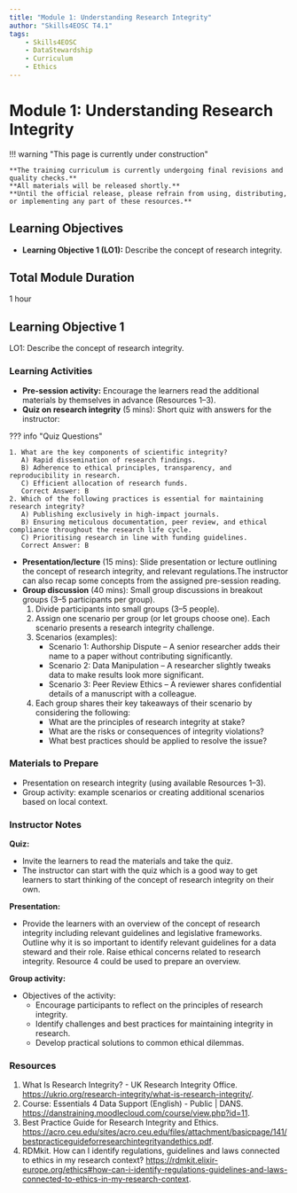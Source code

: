 ```yaml
---
title: "Module 1: Understanding Research Integrity"
author: "Skills4EOSC T4.1"
tags:
    - Skills4EOSC
    - DataStewardship
    - Curriculum
    - Ethics
---
```


# Module 1: Understanding Research Integrity


!!! warning "This page is currently under construction"

    **The training curriculum is currently undergoing final revisions and quality checks.**
    **All materials will be released shortly.**
    **Until the official release, please refrain from using, distributing, or implementing any part of these resources.**


## Learning Objectives

- **Learning Objective 1 (LO1):** Describe the concept of research integrity.


## Total Module Duration

1 hour


## Learning Objective 1

LO1: Describe the concept of research integrity.


### Learning Activities

- **Pre-session activity:** Encourage the learners read the additional materials by themselves in advance (Resources 1&ndash;3).
- **Quiz on research integrity** (5 mins): Short quiz with answers for the instructor:

??? info "Quiz Questions"

    1. What are the key components of scientific integrity?  
       A) Rapid dissemination of research findings.  
       B) Adherence to ethical principles, transparency, and reproducibility in research.  
       C) Efficient allocation of research funds.  
       Correct Answer: B
    2. Which of the following practices is essential for maintaining research integrity?  
       A) Publishing exclusively in high-impact journals.  
       B) Ensuring meticulous documentation, peer review, and ethical compliance throughout the research life cycle.  
       C) Prioritising research in line with funding guidelines.  
       Correct Answer: B

- **Presentation/lecture** (15 mins): Slide presentation or lecture outlining the concept of research integrity, and relevant regulations.The instructor can also recap some concepts from the assigned pre-session reading.
- **Group discussion** (40 mins): Small group discussions in breakout groups (3&ndash;5 participants per group).
    1. Divide participants into small groups (3&ndash;5 people).
    2. Assign one scenario per group (or let groups choose one). Each scenario presents a research integrity challenge.
    3. Scenarios (examples):
        - Scenario 1: Authorship Dispute &ndash; A senior researcher adds their name to a paper without contributing significantly.
        - Scenario 2: Data Manipulation &ndash; A researcher slightly tweaks data to make results look more significant.
        - Scenario 3: Peer Review Ethics &ndash; A reviewer shares confidential details of a manuscript with a colleague.
    4. Each group shares their key takeaways of their scenario by considering the following:
        - What are the principles of research integrity at stake?
        - What are the risks or consequences of integrity violations?
        - What best practices should be applied to resolve the issue?


### Materials to Prepare

- Presentation on research integrity (using available Resources 1&ndash;3).
- Group activity: example scenarios or creating additional scenarios based on local context.


### Instructor Notes

**Quiz:**

- Invite the learners to read the materials and take the quiz.
- The instructor can start with the quiz which is a good way to get learners to start thinking of the concept of research integrity on their own.

**Presentation:**

- Provide the learners with an overview of the concept of research integrity including relevant guidelines and legislative frameworks. Outline why it is so important to identify relevant guidelines for a data steward and their role. Raise ethical concerns related to research integrity. Resource 4 could be used to prepare an overview.

**Group activity:**

- Objectives of the activity:
    - Encourage participants to reflect on the principles of research integrity.
    - Identify challenges and best practices for maintaining integrity in research.
    - Develop practical solutions to common ethical dilemmas.


### Resources

1. What Is Research Integrity? - UK Research Integrity Office. <https://ukrio.org/research-integrity/what-is-research-integrity/>.
2. Course: Essentials 4 Data Support (English) - Public | DANS. <https://danstraining.moodlecloud.com/course/view.php?id=11>.
3. Best Practice Guide for Research Integrity and Ethics. <https://acro.ceu.edu/sites/acro.ceu.edu/files/attachment/basicpage/141/bestpracticeguideforresearchintegrityandethics.pdf>.
4. RDMkit. How can I identify regulations, guidelines and laws connected to ethics in my research context? <https://rdmkit.elixir-europe.org/ethics#how-can-i-identify-regulations-guidelines-and-laws-connected-to-ethics-in-my-research-context>.

